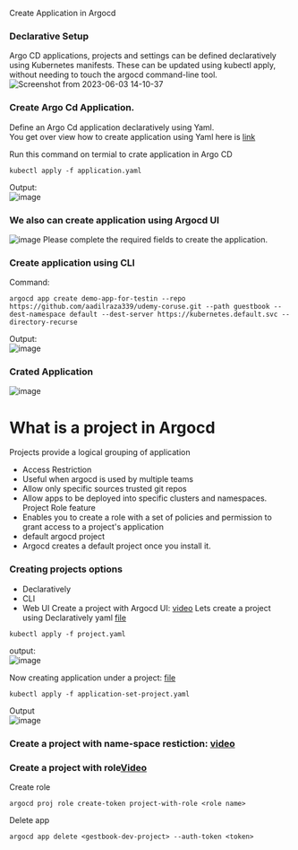 Create Application in Argocd

### Declarative Setup
Argo CD applications, projects and settings can be defined declaratively using Kubernetes manifests. 
These can be updated using kubectl apply, without needing to touch the argocd command-line tool.
![Screenshot from 2023-06-03 14-10-37](https://github.com/aadilraza339/udemy-app-definition/assets/47937273/a2f40e65-0e42-49c6-80b0-1604910d1311)
### Create Argo Cd Application.
Define an Argo Cd application declaratively using Yaml. </br>
You get over view how to create application using Yaml here is [link](https://github.com/aadilraza339/udemy-app-definition/blob/main/application.yaml)

Run this command on termial to crate application in Argo CD
```
kubectl apply -f application.yaml 

```
Output: </br>
![image](https://github.com/aadilraza339/udemy-app-definition/assets/47937273/345b2e7a-4ae0-465a-b17f-8f6e5528f58a)

### We also can create application using Argocd UI
![image](https://github.com/aadilraza339/udemy-app-definition/assets/47937273/02af4583-aca5-4cd9-b1d8-4ed8350a0542)
Please complete the required fields to create the application.

### Create application using CLI
Command:
```
argocd app create demo-app-for-testin --repo https://github.com/aadilraza339/udemy-coruse.git --path guestbook --dest-namespace default --dest-server https://kubernetes.default.svc --directory-recurse

```
Output: </br>
![image](https://github.com/aadilraza339/udemy-app-definition/assets/47937273/3d0330e7-2488-4f13-b07e-38a870e1b37a)

### Crated Application
![image](https://github.com/aadilraza339/udemy-app-definition/assets/47937273/675298ea-2038-436c-b9c3-f405f8d25a25)

# What is a project in Argocd

Projects provide a logical grouping of application
- Access Restriction
- Useful when argocd is used by multiple teams
- Allow only specific sources trusted git repos
- Allow apps to be deployed into specific clusters and namespaces.
Project Role feature
- Enables you to create a role with a set of policies and permission to grant access to a project's application 
- default argocd project
- Argocd creates a default project once you install it.

### Creating projects options
- Declaratively
- CLI
- Web UI
Create a project with Argocd UI: [video](https://drive.google.com/file/d/1CbLplrXIAJnZITXqolnao7aIsfew-t0i/view?usp=drive_link)
Lets create a project using Declaratively yaml [file](https://github.com/aadilraza339/udemy-app-definition/blob/main/project.yaml)
```
kubectl apply -f project.yaml 
```

output: </br>
![image](https://github.com/aadilraza339/udemy-app-definition/assets/47937273/6b4c9bfd-d4b6-4dea-a93c-8aa66de2a49e)


Now creating application under a project: [file](https://github.com/aadilraza339/udemy-app-definition/blob/main/application-set-project.yaml)
```
kubectl apply -f application-set-project.yaml
```
Output </br>
![image](https://github.com/aadilraza339/udemy-app-definition/assets/47937273/7f53c8e9-5361-424b-bcf1-d1a5a7e63fe9)

### Create a project with name-space restiction: [video](https://drive.google.com/file/d/1CbLplrXIAJnZITXqolnao7aIsfew-t0i/view?usp=drive_link) 

### Create a project with role[Video](https://drive.google.com/file/d/1_8mOwrGCyKD3FsjOadzzishNrTCDype7/view?usp=drive_link)

Create role
```
argocd proj role create-token project-with-role <role name>
```
Delete app  

```
argocd app delete <gestbook-dev-project> --auth-token <token>
```

